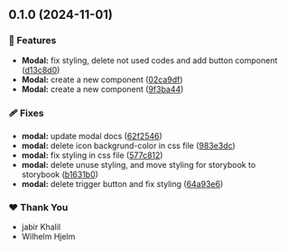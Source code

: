 ## 0.1.0 (2024-11-01)

### 🚀 Features

- **Modal:** fix styling, delete not used codes and add button component ([d13c8d0](https://github.com/migrationsverket/midas/commit/d13c8d0))
- **Modal:** create a new component ([02ca9df](https://github.com/migrationsverket/midas/commit/02ca9df))
- **Modal:** create a new component ([9f3ba44](https://github.com/migrationsverket/midas/commit/9f3ba44))

### 🩹 Fixes

- **modal:** update modal docs ([62f2546](https://github.com/migrationsverket/midas/commit/62f2546))
- **modal:** delete icon backgrund-color in css file ([983e3dc](https://github.com/migrationsverket/midas/commit/983e3dc))
- **modal:** fix styling in css file ([577c812](https://github.com/migrationsverket/midas/commit/577c812))
- **modal:** delete unuse styling, and move styling for storybook to storybook ([b1631b0](https://github.com/migrationsverket/midas/commit/b1631b0))
- **modal:** delete trigger button and fix styling ([64a93e6](https://github.com/migrationsverket/midas/commit/64a93e6))

### ❤️  Thank You

- jabir Khalil
- Wilhelm Hjelm